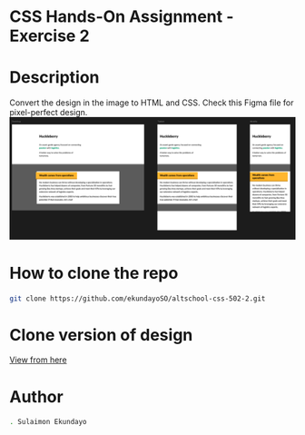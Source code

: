 # CSS Hands-On Assignment - Exercise 2

# Description

Convert the design in the image to HTML and CSS. Check this Figma file for pixel-perfect design.
<img src="./css-502-2.png"/>

# How to clone the repo
```bash
git clone https://github.com/ekundayoSO/altschool-css-502-2.git
```
# Clone version of design
[View from here](https://css-502-2.web.app)

# Author
```bash
. Sulaimon Ekundayo
```